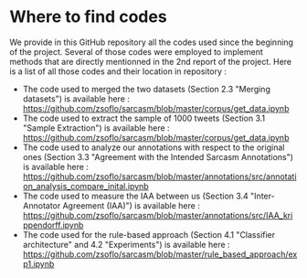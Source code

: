 # Where to find codes
We provide in this GitHub repository all the codes used since the beginning of the project. Several of those codes were employed to implement methods that are directly mentionned in the 2nd report of the project. Here is a list of all those codes and their location in repository :
* The code used to merged the two datasets (Section 2.3 "Merging datasets") is available here : https://github.com/zsoflo/sarcasm/blob/master/corpus/get_data.ipynb
* The code used to extract the sample of 1000 tweets (Section 3.1 "Sample Extraction") is available here : https://github.com/zsoflo/sarcasm/blob/master/corpus/get_data.ipynb
* The code used to analyze our annotations with respect to the original ones (Section 3.3 "Agreement with the Intended Sarcasm Annotations") is available here : https://github.com/zsoflo/sarcasm/blob/master/annotations/src/annotation_analysis_compare_inital.ipynb
* The code used to measure the IAA between us (Section 3.4 "Inter-Annotator Agreement (IAA)") is available here : https://github.com/zsoflo/sarcasm/blob/master/annotations/src/IAA_krippendorff.ipynb
* The code used for the rule-based approach (Section 4.1 "Classifier architecture" and 4.2 "Experiments") is available here : https://github.com/zsoflo/sarcasm/blob/master/rule_based_approach/exp1.ipynb

<!--
# FOR US
The file we have to annotate is called : sample_to_annotate_without_duplicates\
really important :  WHEN YOU OPEN THE CSV FILE, IF A WINDOW APPEARS, ASKING YOU HOW YOU WANT YOUR DATA TO BE READ, PAY ATTENTION : IF YOU HAVE CHOICE ABOUT THE SEPARATOR(S) YOU CAN USE, USE THE TABS AND COMMAS BUT NOT THE SEMI-COLONS (NEVER). IF YOUR FILE IS STRANGE (SOME CELLS ARE SPLITTED INTO TWO DIFFERENT COLONS) GO TO THE SETTINGS AND CHANGE THE SEPARATORS AS MENTIONNED BEFORE. 
-->
